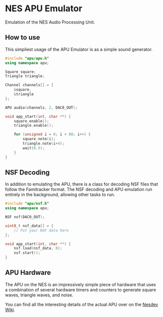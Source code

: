 NES APU Emulator
================
Emulation of the NES Audio Processing Unit.

How to use
----------
This simpliest usage of the APU Emulator is as a simple sound generator.

``` cpp
#include "apu/apu.h"
using namespace apu;

Square square;
Triangle triangle;

Channel channels[] = {
    &square,
    &triangle
};

APU audio(channels, 2, DAC0_OUT);

void app_start(int, char **) {
    square.enable();
    triangle.enable();

    for (unsigned i = 0; i < 80; i++) {
        square.note(i);
        triangle.note(i+4);
        wait(0.5);
    }
}
```

NSF Decoding
------------
In addition to emulating the APU, there is a class for decoding NSF files
that follow the Famitracker format. The NSF decoding and APU emulation
run entirely in the background, allowing other tasks to run.

``` cpp
#include "apu/nsf.h"
using namespace apu;

NSF nsf(DAC0_OUT);

uint8_t nsf_data[] = {
    // Put your NSF data here
};

void app_start(int, char **) {
    nsf.load(nsf_data, 0);
    nsf.start();
}
```

APU Hardware
------------
The APU on the NES is an impressively simple piece of hardware that uses a combination
of several hardware timers and counters to generate square waves, triangle waves, and noise.

You can find all the interesting details of the actual APU over on the
[Nesdev Wiki](http://wiki.nesdev.com/w/index.php/APU).

